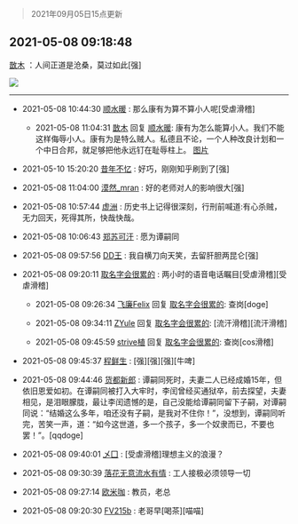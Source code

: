 > 2021年09月05日15点更新
<link rel="stylesheet" href="https://cdn.jsdelivr.net/gh/taotie6/sampleJSON@main/css/photo_show.css">


 ## 2021-05-08 09:18:48 

 [㪚木](https://www.coolapk.com/feed/26833726?shareKey=MTA5YjMyNzUwZTA5NjEzMTc3ZjU~) ：人间正道是沧桑，莫过如此[强] 

<div class="album">
<img class="img-item" src="http://image.coolapk.com/feed/2021/0508/09/1081091_099c9bf2_6727_0287@1080x1977.jpeg" />
</div>

 ------- 

- 2021-05-08 10:44:30 [顺水暖](uid=2030768) : 那么康有为算不算小人呢[受虐滑稽] 

    - 2021-05-08 11:04:31 [㪚木](uid=1081091) 回复 [顺水暖](uid=2030768): 康有为怎么能算小人。我们不能这样侮辱小人。康有为是特么贼人。私德且不论，一个人种改良计划和一个中日合邦，就足够把他永远钉在耻辱柱上。 [图片](http://image.coolapk.com/feed/2020/0410/08/1081091_b9edf756_8970_3705@300x263.gif)

- 2021-05-10 15:20:20 [昔年不忆](uid=2854657) : 好巧，刚刚知乎刷到了[强] 

- 2021-05-08 11:04:00 [漠然_mran](uid=2019902) : 好的老师对人的影响很大[强] 

- 2021-05-08 10:57:44 [虚洲](uid=825485) : 历史书上记得很深刻，行刑前喊道:有心杀贼，无力回天，死得其所，快哉快哉。 

- 2021-05-08 10:06:43 [郑苏可汗](uid=678781) : 愿为谭嗣同 

- 2021-05-08 09:57:56 [DD王](uid=641913) : 我自横刀向天笑，去留肝胆两昆仑[强] 

- 2021-05-08 09:20:11 [取名字会很累的](uid=2809448) : 两小时的语音电话瞩目[受虐滑稽][受虐滑稽] 

    - 2021-05-08 09:26:34 [飞廉Felix](uid=900024) 回复 [取名字会很累的](uid=2809448): 查岗[doge] 

    - 2021-05-08 09:34:11 [ZYule](uid=3305245) 回复 [取名字会很累的](uid=2809448): [流汗滑稽][流汗滑稽] 

    - 2021-05-08 09:45:59 [strive植](uid=1468928) 回复 [取名字会很累的](uid=2809448): 查岗[cos滑稽] 

- 2021-05-08 09:45:37 [程鲜生](uid=845250) : [强][强][强][牛啤] 

- 2021-05-08 09:44:46 [货都新郎](uid=3389447) : 谭嗣同死时，夫妻二人已经成婚15年，但依旧恩爱如初。在谭嗣同被打入大牢时，李闰曾经买通狱卒，前去探望，夫妻相见，是泪眼朦胧，最让李闰遗憾的是，自己没能给谭嗣同留下子嗣，对谭嗣同说：“结婚这么多年，咱还没有子嗣，是我对不住你！”，没想到，谭嗣同听完，苦笑一声，道：“如今这世道<!--break-->，多一个孩子，多一个奴隶而已，不要也罢！”。[qqdoge] 

- 2021-05-08 09:40:01 [乄囗](uid=759206) : [受虐滑稽]理想主义的浪漫？ 

- 2021-05-08 09:30:39 [落花无意流水有情](uid=1085596) : 工人接极必须领导一切 

- 2021-05-08 09:27:14 [欧米咖](uid=5291914) : 教员，老总 

- 2021-05-08 09:20:30 [FV215b](uid=3424776) : 老哥早[喝茶][喵喵] 

